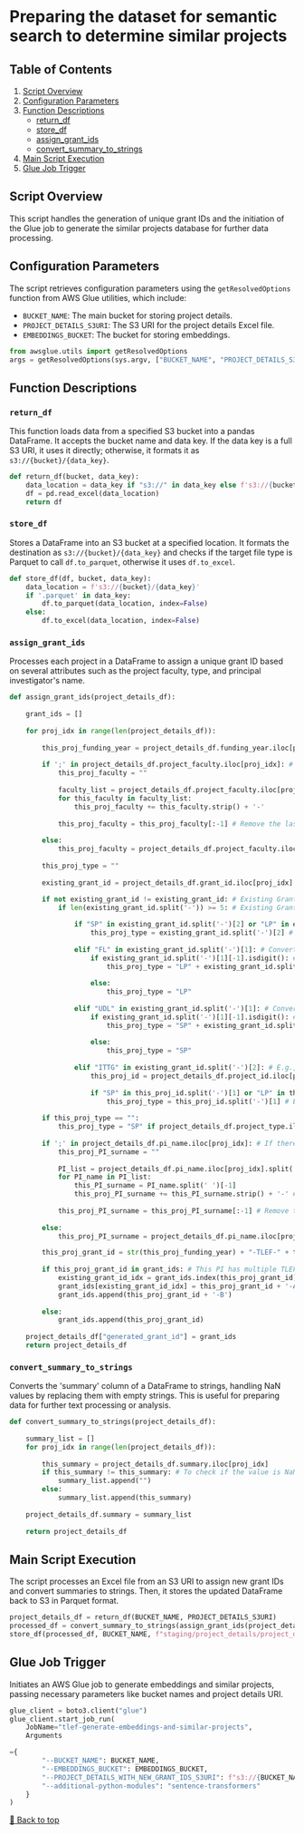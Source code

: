# Preparing the dataset for semantic search to determine similar projects <a name="similar-projects-data-cleaning-documentation"></a>

## Table of Contents <a name="table-of-contents"></a> 
1. [Script Overview](#script-overview)
2. [Configuration Parameters](#configuration-parameters)
3. [Function Descriptions](#function-descriptions)
   - [return_df](#return-df)
   - [store_df](#store-df)
   - [assign_grant_ids](#assign-grant-ids)
   - [convert_summary_to_strings](#convert-summary-to-strings)
4. [Main Script Execution](#main-script-execution)
5. [Glue Job Trigger](#glue-job-trigger)

## Script Overview <a name="script-overview"></a>
This script handles the generation of unique grant IDs and the initiation of the Glue job to generate the similar projects database for further data processing.

## Configuration Parameters <a name="configuration-parameters"></a>
The script retrieves configuration parameters using the `getResolvedOptions` function from AWS Glue utilities, which include:
- `BUCKET_NAME`: The main bucket for storing project details.
- `PROJECT_DETAILS_S3URI`: The S3 URI for the project details Excel file.
- `EMBEDDINGS_BUCKET`: The bucket for storing embeddings.

```python
from awsglue.utils import getResolvedOptions
args = getResolvedOptions(sys.argv, ["BUCKET_NAME", "PROJECT_DETAILS_S3URI", "EMBEDDINGS_BUCKET"])
```

## Function Descriptions <a name="function-descriptions"></a>
### `return_df` <a name="return-df"></a>
This function loads data from a specified S3 bucket into a pandas DataFrame. It accepts the bucket name and data key. If the data key is a full S3 URI, it uses it directly; otherwise, it formats it as `s3://{bucket}/{data_key}`.

```python
def return_df(bucket, data_key):
    data_location = data_key if "s3://" in data_key else f's3://{bucket}/{data_key}'
    df = pd.read_excel(data_location)
    return df
```

### `store_df` <a name="store-df"></a>
Stores a DataFrame into an S3 bucket at a specified location. It formats the destination as `s3://{bucket}/{data_key}` and checks if the target file type is Parquet to call `df.to_parquet`, otherwise it uses `df.to_excel`.

```python
def store_df(df, bucket, data_key):
    data_location = f's3://{bucket}/{data_key}'
    if '.parquet' in data_key:
        df.to_parquet(data_location, index=False)
    else:
        df.to_excel(data_location, index=False)
```

### `assign_grant_ids` <a name="assign-grant-ids"></a>
Processes each project in a DataFrame to assign a unique grant ID based on several attributes such as the project faculty, type, and principal investigator's name.

```python
def assign_grant_ids(project_details_df):
    
    grant_ids = []
    
    for proj_idx in range(len(project_details_df)):
        
        this_proj_funding_year = project_details_df.funding_year.iloc[proj_idx]
        
        if ';' in project_details_df.project_faculty.iloc[proj_idx]: # There are multiple project faculties
            this_proj_faculty = ""
            
            faculty_list = project_details_df.project_faculty.iloc[proj_idx].split(';') # Add all faculties to the grant ID
            for this_faculty in faculty_list:
                this_proj_faculty += this_faculty.strip() + '-'
            
            this_proj_faculty = this_proj_faculty[:-1] # Remove the last '-'
            
        else:
            this_proj_faculty = project_details_df.project_faculty.iloc[proj_idx].strip()
        
        this_proj_type = ""
        
        existing_grant_id = project_details_df.grant_id.iloc[proj_idx]
        
        if not existing_grant_id != existing_grant_id: # Existing Grant ID is not NaN
            if len(existing_grant_id.split('-')) >= 5: # Existing Grant ID has 5 components or 6 in some cases ('2015-TLEF-LP1-ARTS-Giltrow-A' and '2015-TLEF-LP1-ARTS-Giltrow-B')

                if "SP" in existing_grant_id.split('-')[2] or "LP" in existing_grant_id.split('-')[2]:
                    this_proj_type = existing_grant_id.split('-')[2] # Extract project type from the existing Grant ID
                
                elif "FL" in existing_grant_id.split('-')[1]: # Convert it into an LP but restore the number, e.g., FL2 -> LP2
                    if existing_grant_id.split('-')[1][-1].isdigit(): # E.g., "FL2"
                        this_proj_type = "LP" + existing_grant_id.split('-')[1][-1]
                    
                    else:
                        this_proj_type = "LP"
                        
                elif "UDL" in existing_grant_id.split('-')[1]: # Convert it into an SP but restore the number, e.g., UDL2 -> SP2
                    if existing_grant_id.split('-')[1][-1].isdigit(): # E.g., "UDL2"
                        this_proj_type = "SP" + existing_grant_id.split('-')[1][-1]
                    
                    else:
                        this_proj_type = "SP"
                
                elif "ITTG" in existing_grant_id.split('-')[2]: # E.g., Grant ID = 2020-ITTG-ARTS-Mawani
                    this_proj_id = project_details_df.project_id.iloc[proj_idx] # Extract the corresponding Project ID, e.g., 2020-SP-ARTS-008
                    
                    if "SP" in this_proj_id.split('-')[1] or "LP" in this_proj_id.split('-')[1]:
                        this_proj_type = this_proj_id.split('-')[1] # Extract and store project type from the project ID
                        
        if this_proj_type == "":
            this_proj_type = "SP" if project_details_df.project_type.iloc[proj_idx] == "Small" else "LP"
        
        if ';' in project_details_df.pi_name.iloc[proj_idx]: # If there are multiple PIs
            this_proj_PI_surname = ""
            
            PI_list = project_details_df.pi_name.iloc[proj_idx].split(';')
            for PI_name in PI_list:
                this_PI_surname = PI_name.split(' ')[-1]
                this_proj_PI_surname += this_PI_surname.strip() + '-' # Add all PI surnames to the grant ID
                
            this_proj_PI_surname = this_proj_PI_surname[:-1] # Remove the last '-'
            
        else:
            this_proj_PI_surname = project_details_df.pi_name.iloc[proj_idx].split(' ')[-1].strip()

        this_proj_grant_id = str(this_proj_funding_year) + "-TLEF-" + this_proj_type + '-' + this_proj_faculty + '-' +  this_proj_PI_surname
        
        if this_proj_grant_id in grant_ids: # This PI has multiple TLEF projects in the same year
            existing_grant_id_idx = grant_ids.index(this_proj_grant_id)
            grant_ids[existing_grant_id_idx] = this_proj_grant_id + '-A'
            grant_ids.append(this_proj_grant_id + '-B')
            
        else:
            grant_ids.append(this_proj_grant_id)
    
    project_details_df["generated_grant_id"] = grant_ids
    return project_details_df
```

### `convert_summary_to_strings` <a name="convert-summary-to-strings"></a>
Converts the 'summary' column of a DataFrame to strings, handling NaN values by replacing them with empty strings. This is useful for preparing data for further text processing or analysis.

```python
def convert_summary_to_strings(project_details_df):
    
    summary_list = []
    for proj_idx in range(len(project_details_df)):
        
        this_summary = project_details_df.summary.iloc[proj_idx]
        if this_summary != this_summary: # To check if the value is NaN, in which case this will be True
            summary_list.append("")
        else:
            summary_list.append(this_summary)
    
    project_details_df.summary = summary_list
    
    return project_details_df
```

## Main Script Execution <a name="main-script-execution"></a>
The script processes an Excel file from an S3 URI to assign new grant IDs and convert summaries to strings. Then, it stores the updated DataFrame back to S3 in Parquet format.

```python
project_details_df = return_df(BUCKET_NAME, PROJECT_DETAILS_S3URI)
processed_df = convert_summary_to_strings(assign_grant_ids(project_details_df))
store_df(processed_df, BUCKET_NAME, f"staging/project_details/project_details_with_new_ids_{project_details_df['funding_year'][0]}.parquet")
```

## Glue Job Trigger <a name="glue-job-trigger"></a>
Initiates an AWS Glue job to generate embeddings and similar projects, passing necessary parameters like bucket names and project details URI.

```python
glue_client = boto3.client("glue")
glue_client.start_job_run(
    JobName="tlef-generate-embeddings-and-similar-projects",
    Arguments

={
        "--BUCKET_NAME": BUCKET_NAME,
        "--EMBEDDINGS_BUCKET": EMBEDDINGS_BUCKET,
        "--PROJECT_DETAILS_WITH_NEW_GRANT_IDS_S3URI": f"s3://{BUCKET_NAME}/{file_key}",
        "--additional-python-modules": "sentence-transformers"
    }
)
```

[🔼 Back to top](#table-of-contents)
